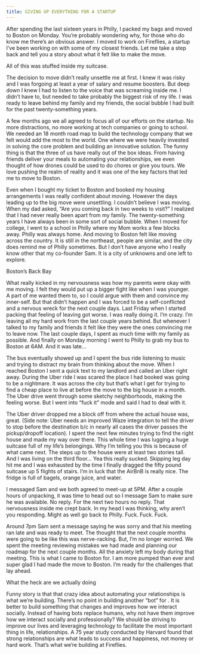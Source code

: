```yaml
---
title: GIVING UP EVERYTHING FOR A STARTUP
---
```


After spending the last sixteen years in Philly, I packed my bags and moved to Boston on Monday. You’re probably wondering why, for those who do know me there’s an obvious answer. I moved to work on Fireflies, a startup I’ve been working on with some of my closest friends. Let me take a step back and tell you a story about what it felt like to make the move.

All of this was stuffed inside my suitcase.

The decision to move didn’t really unsettle me at first. I knew it was risky and I was forgoing at least a year of salary and resume boosters. But deep down I knew I had to listen to the voice that was screaming inside me. I didn’t have to, but needed to take probably the biggest risk of my life. I was ready to leave behind my family and my friends, the social bubble I had built for the past twenty-something years.

A few months ago we all agreed to focus all of our efforts on the startup. No more distractions, no more working at tech companies or going to school. We needed an 18 month road map to build the technology company that we felt would add the most to the world. One where we were heavily invested in solving the core problem and building an innovative solution. The funny thing is that the three of us have really out of the box ideas. From having friends deliver your meals to automating your relationships, we even thought of how drones could be used to do chores or give you tours. We love pushing the realm of reality and it was one of the key factors that led me to move to Boston.

Even when I bought my ticket to Boston and booked my housing arrangements I was really confident about moving. However the days leading up to the big move were unsettling. I couldn’t believe I was moving. When my dad asked, “Are you coming back in two weeks to visit?” I realized that I had never really been apart from my family. The twenty-something years I have always been in some sort of social bubble. When I moved for college, I went to a school in Philly where my Mom works a few blocks away. Philly was always home. And moving to Boston felt like moving across the country. It is still in the northeast, people are similar, and the city does remind me of Philly sometimes. But I don’t have anyone who I really know other that my co-founder Sam. It is a city of unknowns and one left to explore.

Boston’s Back Bay

What really kicked in my nervousness was how my parents were okay with me moving. I felt they would put up a bigger fight like when I was younger. A part of me wanted them to, so I could argue with them and convince my inner-self. But that didn’t happen and I was forced to be a self-conflicted and a nervous wreck for the next couple days. Last Friday when I started packing that feeling of leaving got worse. I was really doing it. I’m crazy. I’m leaving all my hard work from the last couple years behind. But whenever I talked to my family and friends it felt like they were the ones convincing me to leave now. The last couple days, I spent as much time with my family as possible. And finally on Monday morning I went to Philly to grab my bus to Boston at 6AM. And it was late…

The bus eventually showed up and I spent the bus ride listening to music and trying to distract my brain from thinking about the move. When I reached Boston I sent a quick text to my landlord and called an Uber right away. During the Uber ride I was scared the place I had booked was going to be a nightmare. It was across the city but that’s what I get for trying to find a cheap place to live at before the move to the big house in a month. The Uber drive went through some sketchy neighborhoods, making the feeling worse. But I went into “fuck it” mode and said I had to deal with it.

The Uber driver dropped me a block off from where the actual house was, great. (Side note: Uber needs an improved Waze integration to tell the driver to stop before the destination b/c in nearly all cases the driver passes the pickup/dropoff location). I spent the next few minutes trying to find the right house and made my way over there. This whole time I was lugging a huge suitcase full of my life’s belongings. Why I’m telling you this is because of what came next. The steps up to the house were at least two stories tall. And I was living on the third floor… Yea this really sucked. Skipping leg day hit me and I was exhausted by the time I finally dragged the fifty pound suitcase up 5 flights of stairs. I’m in luck that the AirBnB is really nice. The fridge is full of bagels, orange juice, and water.

I messaged Sam and we both agreed to meet-up at 5PM. After a couple hours of unpacking, it was time to head out so I message Sam to make sure he was available. No reply. For the next two hours no reply. That nervousness inside me crept back. In my head I was thinking, why aren’t you responding. Might as well go back to Philly. Fuck. Fuck. Fuck.

Around 7pm Sam sent a message saying he was sorry and that his meeting ran late and was ready to meet. The thought that the next couple months were going to be like this was nerve-racking. But, I’m no longer worried. We spent the meeting reviewing mistakes we had made and planning our roadmap for the next couple months. All the anxiety left my body during that meeting. This is what I came to Boston for.
I am more pumped than ever and super glad I had made the move to Boston. I’m ready for the challenges that lay ahead.

What the heck are we actually doing

Funny story is that that crazy idea about automating your relationships is what we’re building. There’s no point in building another “bot” for <insert here>. It is better to build something that changes and improves how we interact socially. Instead of having bots replace humans, why not have them improve how we interact socially and professionally? We should be striving to improve our lives and leveraging technology to facilitate the most important thing in life, relationships. A 75 year study conducted by Harvard found that strong relationships are what leads to success and happiness, not money or hard work. That’s what we’re building at Fireflies.
